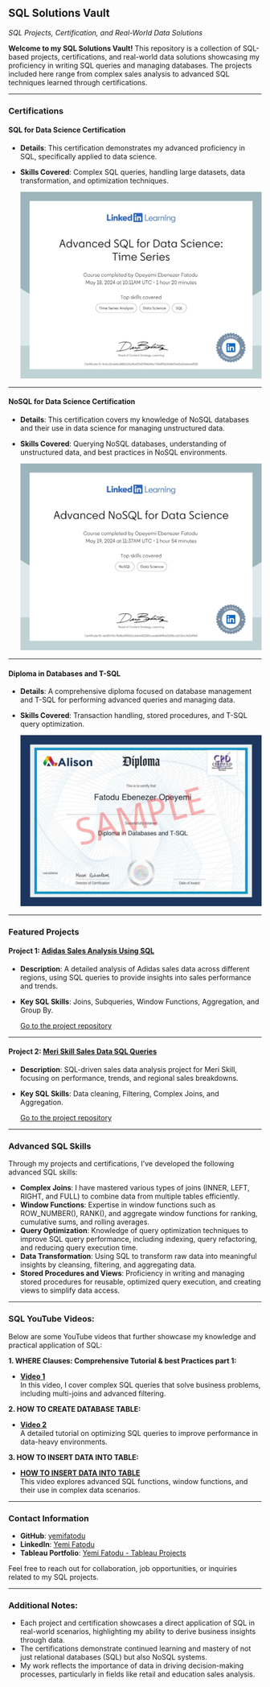 ## SQL Solutions Vault
*SQL Projects, Certification, and Real-World Data Solutions*

**Welcome to my SQL Solutions Vault!** This repository is a collection of SQL-based projects, certifications, and real-world data solutions showcasing my proficiency in writing SQL queries and managing databases. The projects included here range from complex sales analysis to advanced SQL techniques learned through certifications.

---

### **Certifications**

#### **SQL for Data Science Certification**
- **Details**: This certification demonstrates my advanced proficiency in SQL, specifically applied to data science.  
- **Skills Covered**: Complex SQL queries, handling large datasets, data transformation, and optimization techniques.
  
  ![SQL for Data Science](https://github.com/yemifatodu/EDUCATION-CERTIFICATE/blob/main/ADVANCE%20SQL%20FOR%20DATA%20SCIENCE.jpg)

---

#### **NoSQL for Data Science Certification**
- **Details**: This certification covers my knowledge of NoSQL databases and their use in data science for managing unstructured data.  
- **Skills Covered**: Querying NoSQL databases, understanding of unstructured data, and best practices in NoSQL environments.
  
  ![NoSQL for Data Science](https://github.com/yemifatodu/EDUCATION-CERTIFICATE/blob/main/ADVVANCED%20NoSQL%20for%20DATA%20Science.jpg)

---

#### **Diploma in Databases and T-SQL**
- **Details**: A comprehensive diploma focused on database management and T-SQL for performing advanced queries and managing data.
- **Skills Covered**: Transaction handling, stored procedures, and T-SQL query optimization.
  
  ![Diploma in Databases and T-SQL](https://github.com/yemifatodu/EDUCATION-CERTIFICATE/blob/main/photo_2024-10-08_07-55-10.jpg)

---

### **Featured Projects**

#### Project 1: [Adidas Sales Analysis Using SQL](https://github.com/yemifatodu/SQL-QUERY-FOR-ADIDAS-SALES-PROJECT)
- **Description**: A detailed analysis of Adidas sales data across different regions, using SQL queries to provide insights into sales performance and trends.
- **Key SQL Skills**: Joins, Subqueries, Window Functions, Aggregation, and Group By.
  
  [Go to the project repository](https://github.com/yemifatodu/SQL-QUERY-FOR-ADIDAS-SALES-PROJECT)

---

#### Project 2: [Meri Skill Sales Data SQL Queries](https://github.com/yemifatodu/SQL-QUERY_MERI-SKILL-SALES-DATA#sql-query_meri-skill-sales-data)
- **Description**: SQL-driven sales data analysis project for Meri Skill, focusing on performance, trends, and regional sales breakdowns.
- **Key SQL Skills**: Data cleaning, Filtering, Complex Joins, and Aggregation.
  
  [Go to the project repository](https://github.com/yemifatodu/SQL-QUERY_MERI-SKILL-SALES-DATA#sql-query_meri-skill-sales-data)

---

### **Advanced SQL Skills**

Through my projects and certifications, I’ve developed the following advanced SQL skills:

- **Complex Joins**: I have mastered various types of joins (INNER, LEFT, RIGHT, and FULL) to combine data from multiple tables efficiently.
- **Window Functions**: Expertise in window functions such as ROW_NUMBER(), RANK(), and aggregate window functions for ranking, cumulative sums, and rolling averages.
- **Query Optimization**: Knowledge of query optimization techniques to improve SQL query performance, including indexing, query refactoring, and reducing query execution time.
- **Data Transformation**: Using SQL to transform raw data into meaningful insights by cleansing, filtering, and aggregating data.
- **Stored Procedures and Views**: Proficiency in writing and managing stored procedures for reusable, optimized query execution, and creating views to simplify data access.

---

### SQL YouTube Videos:

Below are some YouTube videos that further showcase my knowledge and practical application of SQL:

**1. WHERE Clauses: Comprehensive Tutorial & best Practices part 1:**  
- **[ Video 1](https://youtu.be/DPq5-xfqVww?si=ecFJH-lfoihXoDib)**  
  In this video, I cover complex SQL queries that solve business problems, including multi-joins and advanced filtering.

**2. HOW TO CREATE DATABASE TABLE:**  
- **[Video 2](https://youtu.be/TBmkabYO6QE?si=Ub9PLPnwKsnWsKNQ)**  
  A detailed tutorial on optimizing SQL queries to improve performance in data-heavy environments.

**3. HOW TO INSERT DATA INTO TABLE:**  
- **[HOW TO INSERT DATA INTO TABLE](https://youtu.be/vL3opG4Ezwc?si=kSz5hW2ZczXEY9hE)**  
  This video explores advanced SQL functions, window functions, and their use in complex data scenarios.

---

### **Contact Information**

- **GitHub**: [yemifatodu](https://github.com/yemifatodu)
- **LinkedIn**: [Yemi Fatodu](https://www.linkedin.com/in/yemi-fatodu/)
- **Tableau Portfolio**: [Yemi Fatodu - Tableau Projects](https://tabsoft.co/3QUmmCz)

Feel free to reach out for collaboration, job opportunities, or inquiries related to my SQL projects.

---

### **Additional Notes:**
- Each project and certification showcases a direct application of SQL in real-world scenarios, highlighting my ability to derive business insights through data.
- The certifications demonstrate continued learning and mastery of not just relational databases (SQL) but also NoSQL systems.
- My work reflects the importance of data in driving decision-making processes, particularly in fields like retail and education sales analysis.

